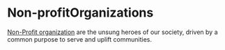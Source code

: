 # Non-profitOrganizations
[Non-Profit organization](https://instantnonprofitapp.com/) are the unsung heroes of our society, driven by a common purpose to serve and uplift communities.
